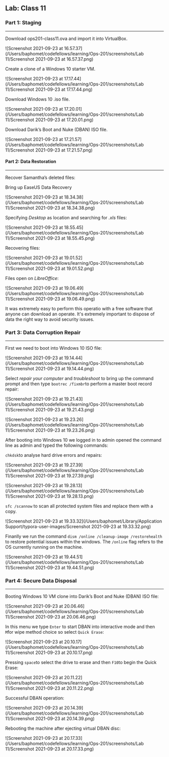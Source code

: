 ## Lab: Class 11

### Part 1: Staging

------

Download ops201-class11.ova and import it into VirtualBox.

![Screenshot 2021-09-23 at 16.57.37](/Users/baphomet/codefellows/learning/Ops-201/screenshots/Lab 11/Screenshot 2021-09-23 at 16.57.37.png)

Create a clone of a Windows 10 starter VM.

![Screenshot 2021-09-23 at 17.17.44](/Users/baphomet/codefellows/learning/Ops-201/screenshots/Lab 11/Screenshot 2021-09-23 at 17.17.44.png)

Download Windows 10 .iso file.

![Screenshot 2021-09-23 at 17.20.01](/Users/baphomet/codefellows/learning/Ops-201/screenshots/Lab 11/Screenshot 2021-09-23 at 17.20.01.png)

Download Darik’s Boot and Nuke (DBAN) ISO file.

![Screenshot 2021-09-23 at 17.21.57](/Users/baphomet/codefellows/learning/Ops-201/screenshots/Lab 11/Screenshot 2021-09-23 at 17.21.57.png)

#### Part 2: Data Restoration

------

Recover Samantha’s deleted files:

Bring up EaseUS Data Recovery

![Screenshot 2021-09-23 at 18.34.38](/Users/baphomet/codefellows/learning/Ops-201/screenshots/Lab 11/Screenshot 2021-09-23 at 18.34.38.png)

Specifying *Desktop* as location and searching for *.xls* files:

![Screenshot 2021-09-23 at 18.55.45](/Users/baphomet/codefellows/learning/Ops-201/screenshots/Lab 11/Screenshot 2021-09-23 at 18.55.45.png)

Recovering files:

![Screenshot 2021-09-23 at 19.01.52](/Users/baphomet/codefellows/learning/Ops-201/screenshots/Lab 11/Screenshot 2021-09-23 at 19.01.52.png)

Files open on *LibreOffice*:

![Screenshot 2021-09-23 at 19.06.49](/Users/baphomet/codefellows/learning/Ops-201/screenshots/Lab 11/Screenshot 2021-09-23 at 19.06.49.png)

It was extremely easy to perform this operatio with a free software that anyone can download an operate. It's extremely important to dispose of data the right way to avoid security issues.

### Part 3: Data Corruption Repair

------

First we need to boot into Windows 10 ISO file:

![Screenshot 2021-09-23 at 19.14.44](/Users/baphomet/codefellows/learning/Ops-201/screenshots/Lab 11/Screenshot 2021-09-23 at 19.14.44.png)

Select *repair your computer* and *troubleshoot* to bring up the command prompt and then type `bootrec /fixmbr`to perform a master boot record repair:

![Screenshot 2021-09-23 at 19.21.43](/Users/baphomet/codefellows/learning/Ops-201/screenshots/Lab 11/Screenshot 2021-09-23 at 19.21.43.png)

![Screenshot 2021-09-23 at 19.23.26](/Users/baphomet/codefellows/learning/Ops-201/screenshots/Lab 11/Screenshot 2021-09-23 at 19.23.26.png)

After booting into Windows 10 we logged in to admin opened the command line as admin and typed the following commands:

`chkdsk`to analyse hard drive errors and repairs:

![Screenshot 2021-09-23 at 19.27.39](/Users/baphomet/codefellows/learning/Ops-201/screenshots/Lab 11/Screenshot 2021-09-23 at 19.27.39.png)

![Screenshot 2021-09-23 at 19.28.13](/Users/baphomet/codefellows/learning/Ops-201/screenshots/Lab 11/Screenshot 2021-09-23 at 19.28.13.png)

`sfc /scannow` to scan all protected system files and replace them with a copy.

![Screenshot 2021-09-23 at 19.33.32](/Users/baphomet/Library/Application Support/typora-user-images/Screenshot 2021-09-23 at 19.33.32.png)

Finanlly we run the command `dism /online /cleanup-image /restorehealth` to restore potential issues within the windows. The `/online` flag refers to the OS currently running on the machine.

![Screenshot 2021-09-23 at 19.44.51](/Users/baphomet/codefellows/learning/Ops-201/screenshots/Lab 11/Screenshot 2021-09-23 at 19.44.51.png)

### Part 4: Secure Data Disposal

------

Booting Windows 10 VM clone into Darik’s Boot and Nuke (DBAN) ISO file:

![Screenshot 2021-09-23 at 20.06.46](/Users/baphomet/codefellows/learning/Ops-201/screenshots/Lab 11/Screenshot 2021-09-23 at 20.06.46.png)

In this menu we type `Enter` to start DBAN into interactive mode and then `M`for wipe method choice so select `Quick Erase`:

![Screenshot 2021-09-23 at 20.10.17](/Users/baphomet/codefellows/learning/Ops-201/screenshots/Lab 11/Screenshot 2021-09-23 at 20.10.17.png)

Pressing `space`to select the drive to erase and then `F10`to begin the Quick Erase:

![Screenshot 2021-09-23 at 20.11.22](/Users/baphomet/codefellows/learning/Ops-201/screenshots/Lab 11/Screenshot 2021-09-23 at 20.11.22.png)

Successful DBAN operation:

![Screenshot 2021-09-23 at 20.14.39](/Users/baphomet/codefellows/learning/Ops-201/screenshots/Lab 11/Screenshot 2021-09-23 at 20.14.39.png)

Rebooting the machine after ejecting virtual DBAN disc:

![Screenshot 2021-09-23 at 20.17.33](/Users/baphomet/codefellows/learning/Ops-201/screenshots/Lab 11/Screenshot 2021-09-23 at 20.17.33.png)